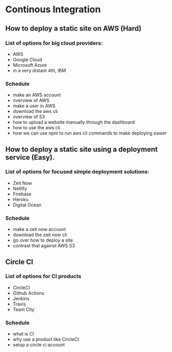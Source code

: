 # Continous Integration

## How to deploy a static site on AWS (Hard)

### List of options for big cloud providers:
- AWS
- Google Cloud
- Microsoft Azure
- in a very distant 4th, IBM

### Schedule
- make an AWS account
- overview of AWS
- make a user in AWS
- download the aws cli
- overview of S3
- how to upload a website manually through the dashboard
- how to use the aws cli
- how we can use npm to run aws cli commands to make deploying easier


## How to deploy a static site using a deployment service (Easy).
### List of options for focused simple deployment solutions:
- Zeit Now
- Netlify
- Firebase
- Heroku
- Digital Ocean

### Schedule
- make a zeit now account
- download the zeit now cli
- go over how to deploy a site
- contrast that against AWS S3

## Circle CI
### List of options for CI products
- CircleCI
- Github Actions
- Jenkins
- Travis
- Team City

### Schedule
- what is CI
- why use a product like CircleCI
- setup a circle ci account

